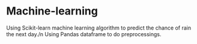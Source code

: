# Machine-learning
Using Scikit-learn machine learning algorithm to predict the chance of rain the next day./n
Using Pandas dataframe to do preprocessings.
